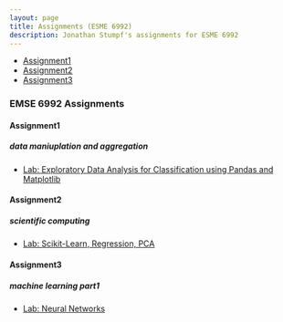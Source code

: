 ```yaml
---
layout: page
title: Assignments (ESME 6992)
description: Jonathan Stumpf's assignments for ESME 6992
---
```



<div class="navbar">
    <div class="navbar-inner">
        <ul class="nav">
            <li><a href="#Assignment1">Assignment1</a></li>
            <li><a href="#Assignment2">Assignment2</a></li>
            <li><a href="#Assignment3">Assignment3</a></li>
        </ul>
    </div>
</div>


### EMSE 6992 Assignments
####  <a name="Assignment1"></a>Assignment1
##### <a name="datamanipulationandaggregation"></a>data maniuplation and aggregation
* [Lab: Exploratory Data Analysis for Classification using Pandas and Matplotlib](https://jcstumpf.github.io/Assignments/HW1_stumpf.ipynb)
     

####  <a name="Assignment2"></a>Assignment2
##### <a name="scientificcomputing"></a>scientific computing
* [Lab: Scikit-Learn, Regression, PCA](https://jcstumpf.github.io/Assignments/HW2_stumpf.ipynb)


####  <a name="Assignment3"></a>Assignment3
##### <a name="deeplearning"></a>machine learning part1
* [Lab: Neural Networks](https://jcstumpf.github.io/Assignments/HW3_stumpf.ipynb)


